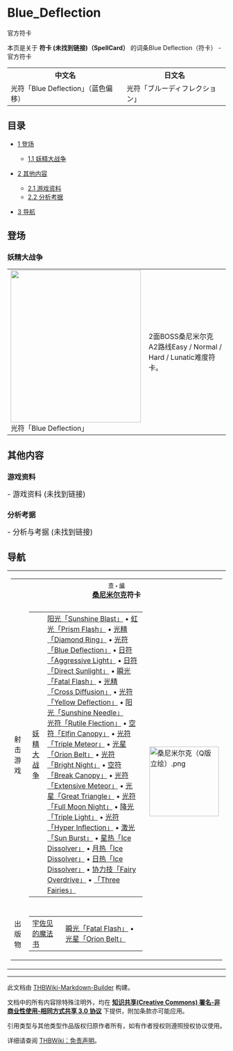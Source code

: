 # Blue_Deflection

<!-- source html: G:\repos\THBWiki-Markdown-Builder\THBWikiMarkdown\Temp\main\1\14\ns0%3ABlue_Deflection.html -->

官方符卡

本页是关于 **符卡 (未找到链接)（SpellCard）** 的词条Blue Deflection（符卡） - 官方符卡

<table>

<tbody><tr>
<th>中文名</th>
<th>日文名
</th></tr>
<tr>
<td>光符「Blue Deflection」（蓝色偏移）</td>
<td>光符「ブルーディフレクション」
</td></tr></tbody></table>


  
  

  

## 目录

- [1 登场](#登场)

  - [1.1 妖精大战争](#妖精大战争)



- [2 其他内容](#其他内容)

  - [2.1 游戏资料](#游戏资料)
  - [2.2 分析考据](#分析考据)



- [3 导航](#导航)




## 登场
### 妖精大战争

<table>

<tbody><tr>
<td><div class="thumb tleft"><div class="thumbinner" style="width:302px;"><a href="./文件-光符「Blue_Deflection」（大战争）.png.md" class="image"><img alt="" src="https://upload.thwiki.cc/thumb/b/bf/%E5%85%89%E7%AC%A6%E3%80%8CBlue_Deflection%E3%80%8D%EF%BC%88%E5%A4%A7%E6%88%98%E4%BA%89%EF%BC%89.png/300px-%E5%85%89%E7%AC%A6%E3%80%8CBlue_Deflection%E3%80%8D%EF%BC%88%E5%A4%A7%E6%88%98%E4%BA%89%EF%BC%89.png" decoding="async" loading="lazy" width="300" height="350" class="thumbimage" srcset="https://upload.thwiki.cc/thumb/b/bf/%E5%85%89%E7%AC%A6%E3%80%8CBlue_Deflection%E3%80%8D%EF%BC%88%E5%A4%A7%E6%88%98%E4%BA%89%EF%BC%89.png/450px-%E5%85%89%E7%AC%A6%E3%80%8CBlue_Deflection%E3%80%8D%EF%BC%88%E5%A4%A7%E6%88%98%E4%BA%89%EF%BC%89.png 1.5x, https://upload.thwiki.cc/thumb/b/bf/%E5%85%89%E7%AC%A6%E3%80%8CBlue_Deflection%E3%80%8D%EF%BC%88%E5%A4%A7%E6%88%98%E4%BA%89%EF%BC%89.png/600px-%E5%85%89%E7%AC%A6%E3%80%8CBlue_Deflection%E3%80%8D%EF%BC%88%E5%A4%A7%E6%88%98%E4%BA%89%EF%BC%89.png 2x" data-file-width="768" data-file-height="896"></a>  <div class="thumbcaption"><div class="magnify"><a href="./文件-光符「Blue_Deflection」（大战争）.png.md" class="internal" title="放大"></a></div>光符「Blue Deflection」</div></div></div>
</td>
<td>
<p>2面BOSS桑尼米尔克A2路线Easy / Normal / Hard / Lunatic难度符卡。
</p>
</td></tr></tbody></table>



## 其他内容
### 游戏资料
  
<big>
</big>  
<big>- 游戏资料 (未找到链接)
</big><big></big>  
<big></big>
  

### 分析考据
  
<big>
</big>  
<big>- 分析与考据 (未找到链接)
</big><big></big>  
<big></big>
  

## 导航

<table><tbody><tr><td><table cellspacing="0" class="nowraplinks mw-collapsible mw-collapsed" style="width:100%;;;"><tbody><tr><th style=";" colspan="3" class="navbox-title"><div class="navbar"><div class="noprint plainlinksneverexpand" style="background-color:transparent; padding:0; font-weight:normal; font-size:80%; white-space:nowrap;"><a href="./模板-桑尼符卡导航.md" title="模板:桑尼符卡导航"><span style=";;border:none;" title="查看这个模板">查</span></a>&#160;<span style="font-size:80%;">•</span>&#160;<a href="/index.php?title=%E6%A8%A1%E6%9D%BF:%E6%A1%91%E5%B0%BC%E7%AC%A6%E5%8D%A1%E5%AF%BC%E8%88%AA&amp;action=edit"><span style=";;border:none;" title="您可以编辑这个模板。请在储存变更之前先预览">编</span></a></div></div><span><a href="./桑尼米尔克.md" title="桑尼米尔克">桑尼米尔克</a>符卡</span></th></tr><tr><td></td></tr><tr><td class="navbox-group" style=";;">射击游戏</td><td style=";;" class="navbox-list navbox-odd"><div></div><table cellspacing="0" class="nowraplinks navbox-subgroup" style="width:100%;;;;"><tbody><tr><td class="navbox-group" style=";;"><div><a href="./妖精大战争.md" title="妖精大战争">妖精大战争</a></div></td><td style=";;" class="navbox-list navbox-odd"><div><a href="./Sunshine_Blast.md" title="Sunshine Blast" unred="">阳光「Sunshine Blast」</a> &#8226; <a href="./Prism_Flash.md" title="Prism Flash" unred="">虹光「Prism Flash」</a> &#8226; <a href="./Diamond_Ring.md" title="Diamond Ring" unred="">光精「Diamond Ring」</a> &#8226; <a href="./Blue_Deflection.md" title="Blue Deflection" unred="">光符「Blue Deflection」</a> &#8226; <a href="./Aggressive_Light.md" title="Aggressive Light" unred="">日符「Aggressive Light」</a> &#8226; <a href="./Direct_Sunlight.md" title="Direct Sunlight" unred="">日符「Direct Sunlight」</a> &#8226; <a href="./Fatal_Flash.md" title="Fatal Flash" unred="">瞬光「Fatal Flash」</a> &#8226; <a href="./Cross_Diffusion.md" title="Cross Diffusion" unred="">光精「Cross Diffusion」</a> &#8226; <a href="./Yellow_Deflection.md" title="Yellow Deflection" unred="">光符「Yellow Deflection」</a> &#8226; <a href="./Sunshine_Needle.md" title="Sunshine Needle" unred="">阳光「Sunshine Needle」</a><br><a href="./Rutile_Flection.md" title="Rutile Flection" unred="">光符「Rutile Flection」</a> &#8226; <a href="./Elfin_Canopy.md" title="Elfin Canopy" unred="">空符「Elfin Canopy」</a> &#8226; <a href="./Triple_Meteor.md" title="Triple Meteor" unred="">光符「Triple Meteor」</a> &#8226; <a href="./Orion_Belt.md" title="Orion Belt" unred="">光星「Orion Belt」</a> &#8226; <a href="./Bright_Night.md" title="Bright Night" unred="">光符「Bright Night」</a> &#8226; <a href="./Break_Canopy.md" title="Break Canopy" unred="">空符「Break Canopy」</a> &#8226; <a href="./Extensive_Meteor.md" title="Extensive Meteor" unred="">光符「Extensive Meteor」</a> &#8226; <a href="./Great_Triangle.md" title="Great Triangle" unred="">光星「Great Triangle」</a> &#8226; <a href="./Full_Moon_Night.md" title="Full Moon Night" unred="">光符「Full Moon Night」</a> &#8226; <a href="./Triple_Light.md" title="Triple Light" unred="">降光「Triple Light」</a> &#8226; <a href="./Hyper_Inflection.md" title="Hyper Inflection" unred="">光符「Hyper Inflection」</a> &#8226; <a href="./Sun_Burst.md" title="Sun Burst" unred="">激光「Sun Burst」</a> &#8226; <a href="./Ice_Dissolver.md" title="Ice Dissolver" unred="">星热「Ice Dissolver」</a> &#8226; <a href="./Ice_Dissolver.md" title="Ice Dissolver" unred="">月热「Ice Dissolver」</a> &#8226; <a href="./Ice_Dissolver.md" title="Ice Dissolver" unred="">日热「Ice Dissolver」</a> &#8226; <a href="./Fairy_Overdrive.md" title="Fairy Overdrive" unred="">协力技「Fairy Overdrive」</a> &#8226; <a href="./Three_Fairies.md" title="Three Fairies" unred="">「Three Fairies」</a></div></td></tr></tbody></table><div></div></td><td class="navbox-image" style="" rowspan="3"><a href="./文件-桑尼米尔克（Q版立绘）.png.md" class="image"><img alt="桑尼米尔克（Q版立绘）.png" src="https://upload.thwiki.cc/thumb/2/24/%E6%A1%91%E5%B0%BC%E7%B1%B3%E5%B0%94%E5%85%8B%EF%BC%88Q%E7%89%88%E7%AB%8B%E7%BB%98%EF%BC%89.png/160px-%E6%A1%91%E5%B0%BC%E7%B1%B3%E5%B0%94%E5%85%8B%EF%BC%88Q%E7%89%88%E7%AB%8B%E7%BB%98%EF%BC%89.png" decoding="async" loading="lazy" width="160" height="160" srcset="https://upload.thwiki.cc/thumb/2/24/%E6%A1%91%E5%B0%BC%E7%B1%B3%E5%B0%94%E5%85%8B%EF%BC%88Q%E7%89%88%E7%AB%8B%E7%BB%98%EF%BC%89.png/240px-%E6%A1%91%E5%B0%BC%E7%B1%B3%E5%B0%94%E5%85%8B%EF%BC%88Q%E7%89%88%E7%AB%8B%E7%BB%98%EF%BC%89.png 1.5x, https://upload.thwiki.cc/thumb/2/24/%E6%A1%91%E5%B0%BC%E7%B1%B3%E5%B0%94%E5%85%8B%EF%BC%88Q%E7%89%88%E7%AB%8B%E7%BB%98%EF%BC%89.png/320px-%E6%A1%91%E5%B0%BC%E7%B1%B3%E5%B0%94%E5%85%8B%EF%BC%88Q%E7%89%88%E7%AB%8B%E7%BB%98%EF%BC%89.png 2x" data-file-width="500" data-file-height="500"></a></td></tr><tr><td></td></tr><tr><td class="navbox-group" style=";;">出版物</td><td style=";;" class="navbox-list navbox-even"><div></div><table cellspacing="0" class="nowraplinks navbox-subgroup" style="width:100%;;;;"><tbody><tr><td class="navbox-group" style=";;"><div><a href="./The_Grimoire_of_Usami.md" title="The Grimoire of Usami" unred="">宇佐见的魔法书</a></div></td><td style=";;" class="navbox-list navbox-odd"><div><a href="./Fatal_Flash.md" title="Fatal Flash" unred="">瞬光「Fatal Flash」</a> &#8226; <a href="./Orion_Belt.md" title="Orion Belt" unred="">光星「Orion Belt」</a></div></td></tr></tbody></table><div></div></td></tr></tbody></table></td></tr></tbody></table>






---

此文档由 [THBWiki-Markdown-Builder](https://github.com/Delsin-Yu/THBWiki-Markdown-Builder) 构建。

文档中的所有内容除特殊注明外，均在 [**知识共享(Creative Commons) 署名-非商业性使用-相同方式共享 3.0 协议**](https://creativecommons.org/licenses/by-sa/3.0/deed.zh-hans) 下提供，附加条款亦可能应用。

引用类型与其他类型作品版权归原作者所有，如有作者授权则遵照授权协议使用。

详细请查阅 [THBWiki：免责声明](https://thbwiki.cc/THBWiki:%E5%85%8D%E8%B4%A3%E5%A3%B0%E6%98%8E)。

